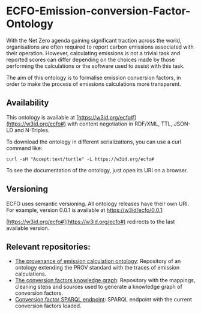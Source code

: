 # ECFO-Emission-conversion-Factor-Ontology

With the Net Zero agenda gaining significant traction across the world, organisations are often required to report carbon emissions associated with their operation. However, calculating emissions is not a trivial task and reported scores can differ depending on the choices made by those performing the calculations or the software used to assist with this task.

The aim of this ontology is to formalise emission conversion factors, in order to make the process of emissions calculations more transparent.

## Availability
This ontology is available at [https://w3id.org/ecfo#](https://w3id.org/ecfo#) with content negotiation in RDF/XML, TTL, JSON-LD and N-Triples.

To download the ontology in different serializations, you can use a curl command like:
```
curl -sH "Accept:text/turtle" -L https://w3id.org/ecfo#
```

To see the documentation of the ontology, just open its URI on a browser.


## Versioning
ECFO uses semantic versioning. All ontology releases have their own URI. For example, version 0.0.1 is available at [https://w3id/ecfo/0.0.1](https://w3id.org/ecfo/0.0.1):

[https://w3id.org/ecfo#](https://w3id.org/ecfo#) redirects to the last available version.

## Relevant repositories:
- [The provenance of emission calculation ontology](https://github.com/EATS-UoA/peco): Repository of an ontology extending the PROV standard with the traces of emission calculations.
- [The conversion factors knowledge graph](https://github.com/EATS-UoA/cfkg): Repository with the mappings, cleaning steps and sources used to generate a knowledge graph of conversion factors.
- [Conversion factor SPARQL endpoint](https://cf.linkeddata.es/sparql): SPARQL endpoint with the current conversion factors loaded.